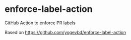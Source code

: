 # enforce-label-action

GitHub Action to enforce PR labels

Based on https://github.com/yogevbd/enforce-label-action
